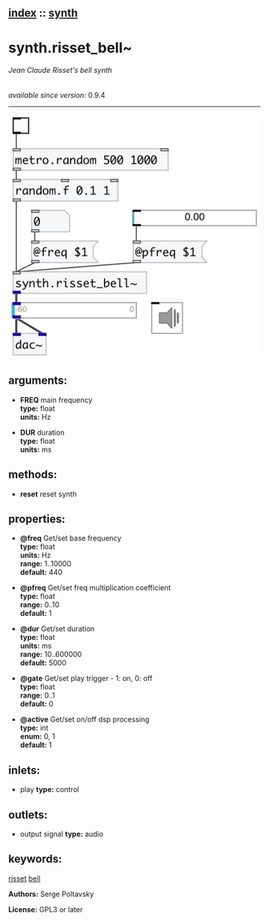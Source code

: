 [index](index.html) :: [synth](category_synth.html)
---

# synth.risset_bell~

###### Jean Claude Risset&#39;s bell synth

*available since version:* 0.9.4

---




[![example](../examples/img/synth.risset_bell~.jpg)](../examples/pd/synth.risset_bell~.pd)



## arguments:

* **FREQ**
main frequency<br>
__type:__ float<br>
__units:__ Hz<br>

* **DUR**
duration<br>
__type:__ float<br>
__units:__ ms<br>



## methods:

* **reset**
reset synth<br>




## properties:

* **@freq** 
Get/set base frequency<br>
__type:__ float<br>
__units:__ Hz<br>
__range:__ 1..10000<br>
__default:__ 440<br>

* **@pfreq** 
Get/set freq multiplication coefficient<br>
__type:__ float<br>
__range:__ 0..10<br>
__default:__ 1<br>

* **@dur** 
Get/set duration<br>
__type:__ float<br>
__units:__ ms<br>
__range:__ 10..600000<br>
__default:__ 5000<br>

* **@gate** 
Get/set play trigger - 1: on, 0: off<br>
__type:__ float<br>
__range:__ 0..1<br>
__default:__ 0<br>

* **@active** 
Get/set on/off dsp processing<br>
__type:__ int<br>
__enum:__ 0, 1<br>
__default:__ 1<br>



## inlets:

* play 
__type:__ control<br>



## outlets:

* output signal
__type:__ audio<br>



## keywords:

[risset](keywords/risset.html)
[bell](keywords/bell.html)






**Authors:** Serge Poltavsky




**License:** GPL3 or later





